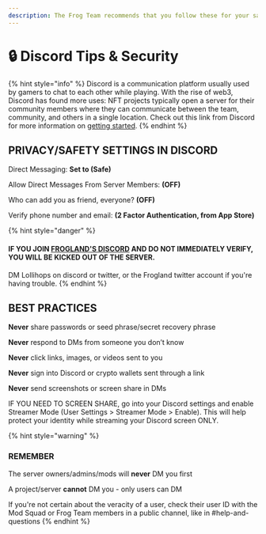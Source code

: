 ```yaml
---
description: The Frog Team recommends that you follow these for your safety.
---
```


# 🔒 Discord Tips & Security

{% hint style="info" %}
Discord is a communication platform usually used by gamers to chat to each other while playing. With the rise of web3, Discord has found more uses: NFT projects typically open a server for their community members where they can communicate between the team, community, and others in a single location. Check out this link from Discord for more information on [getting started](https://support.discord.com/hc/en-us/articles/360033931551-Getting-Started).
{% endhint %}

## **PRIVACY/SAFETY SETTINGS IN DISCORD**

Direct Messaging: **Set to (Safe)**&#x20;

Allow Direct Messages From Server Members: **(OFF)**

Who can add you as friend, everyone? **(OFF)**&#x20;

Verify phone number and email: **(2 Factor Authentication, from App Store)**&#x20;

{% hint style="danger" %}
#### IF YOU JOIN [FROGLAND'S DISCORD](https://discord.gg/frogland) AND DO NOT **IMMEDIATELY VERIFY**, YOU **WILL** BE KICKED OUT OF THE SERVER.

DM Lollihops on discord or twitter, or the Frogland twitter account if you're having trouble.
{% endhint %}

## **BEST PRACTICES**&#x20;

**Never** share passwords or seed phrase/secret recovery phrase&#x20;

**Never** respond to DMs from someone you don’t know&#x20;

**Never** click links, images, or videos sent to you&#x20;

**Never** sign into Discord or crypto wallets sent through a link&#x20;

**Never** send screenshots or screen share in DMs&#x20;

IF YOU NEED TO SCREEN SHARE, go into your Discord settings and enable Streamer Mode (User Settings > Streamer Mode > Enable). This will help protect your identity while streaming your Discord screen ONLY.&#x20;

{% hint style="warning" %}
### REMEMBER

The server owners/admins/mods will **never** DM you first&#x20;

A project/server **cannot** DM you - only users can DM&#x20;

If you're not certain about the veracity of a user, check their user ID with the Mod Squad or Frog Team members in a public channel, like in #help-and-questions
{% endhint %}
